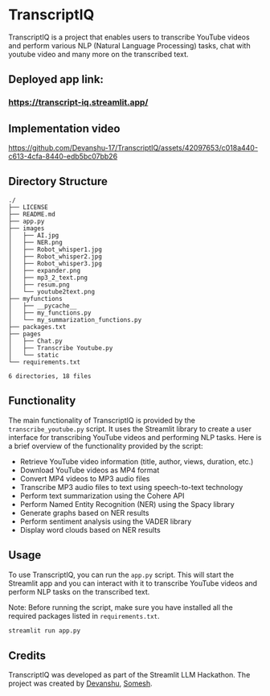 # TranscriptIQ
TranscriptIQ is a project that enables users to transcribe YouTube videos and perform various NLP (Natural Language Processing) tasks, chat with youtube video and many more on the transcribed text. 

## Deployed app link: 
### https://transcript-iq.streamlit.app/

## Implementation video 


https://github.com/Devanshu-17/TranscriptIQ/assets/42097653/c018a440-c613-4cfa-8440-edb5bc07bb26



## Directory Structure
```
./
├── LICENSE
├── README.md
├── app.py
├── images
│   ├── AI.jpg
│   ├── NER.png
│   ├── Robot_whisper1.jpg
│   ├── Robot_whisper2.jpg
│   ├── Robot_whisper3.jpg
│   ├── expander.png
│   ├── mp3_2_text.png
│   ├── resum.png
│   └── youtube2text.png
├── myfunctions
│   ├── __pycache__
│   ├── my_functions.py
│   └── my_summarization_functions.py
├── packages.txt
├── pages
│   ├── Chat.py
│   ├── Transcribe Youtube.py
│   └── static
└── requirements.txt

6 directories, 18 files
```

## Functionality
The main functionality of TranscriptIQ is provided by the `transcribe_youtube.py` script. It uses the Streamlit library to create a user interface for transcribing YouTube videos and performing NLP tasks. Here is a brief overview of the functionality provided by the script:

- Retrieve YouTube video information (title, author, views, duration, etc.)
- Download YouTube videos as MP4 format
- Convert MP4 videos to MP3 audio files
- Transcribe MP3 audio files to text using speech-to-text technology
- Perform text summarization using the Cohere API
- Perform Named Entity Recognition (NER) using the Spacy library
- Generate graphs based on NER results
- Perform sentiment analysis using the VADER library
- Display word clouds based on NER results

## Usage
To use TranscriptIQ, you can run the `app.py` script. This will start the Streamlit app and you can interact with it to transcribe YouTube videos and perform NLP tasks on the transcribed text.

Note: Before running the script, make sure you have installed all the required packages listed in `requirements.txt`.

```python
streamlit run app.py
```



## Credits
TranscriptIQ was developed as part of the Streamlit LLM Hackathon. The project was created by [Devanshu](https://github.com/Devanshu-17), [Somesh](https://github.com/someshfengde).
